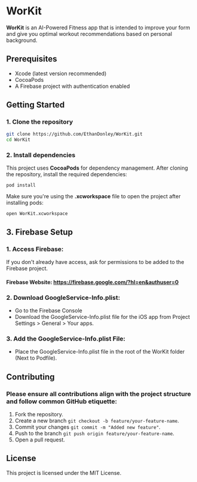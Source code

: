 # WorKit

**WorKit** is an AI-Powered Fitness app that is intended to improve your form and give you optimal workout recommendations based on personal background. 

## Prerequisites
- Xcode (latest version recommended)
- CocoaPods
- A Firebase project with authentication enabled

## Getting Started

### 1. Clone the repository
```bash
git clone https://github.com/EthanDonley/WorKit.git
cd WorKit
```

### 2. Install dependencies
This project uses **CocoaPods** for dependency management. After cloning the repository, install the required dependencies:

`pod install`

Make sure you're using the **.xcworkspace** file to open the project after installing pods:
 
`open WorKit.xcworkspace`

## 3. Firebase Setup

### 1. Access Firebase:
If you don't already have access, ask for permissions to be added to the Firebase project.

#### Firebase Website: https://firebase.google.com/?hl=en&authuser=0

### 2. Download GoogleService-Info.plist:

- Go to the Firebase Console
- Download the GoogleService-Info.plist file for the iOS app from Project Settings > General > Your apps.

### 3. Add the GoogleService-Info.plist File:
- Place the GoogleService-Info.plist file in the root of the WorKit folder (Next to Podfile).

## Contributing

### Please ensure all contributions align with the project structure and follow common GitHub etiquette:

1. Fork the repository.
2. Create a new branch `git checkout -b feature/your-feature-name`.
3. Commit your changes `git commit -m "Added new feature"`.
4. Push to the branch `git push origin feature/your-feature-name`.
5. Open a pull request.

## License

This project is licensed under the MIT License.
